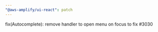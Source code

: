 ```yaml
---
"@aws-amplify/ui-react": patch
---
```


fix(Autocomplete): remove handler to open menu on focus to fix #3030
